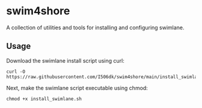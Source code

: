 # swim4shore
A collection of utilities and tools for installing and configuring swimlane.

## Usage

Download the swimlane install script using curl:
```
curl -O https://raw.githubusercontent.com/I506dk/swim4shore/main/install_swimlane.sh
```

Next, make the swimlane script executable using chmod:
```
chmod +x install_swimlane.sh
```
